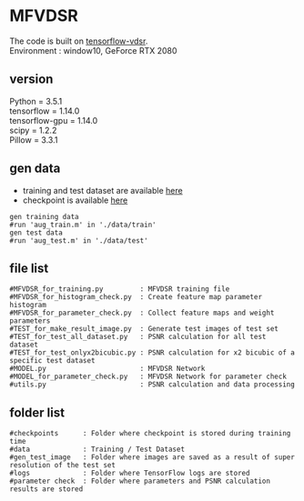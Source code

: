 # MFVDSR

The code is built on [tensorflow-vdsr](https://github.com/Jongchan/tensorflow-vdsr).   
Environment : window10, GeForce RTX 2080   

## version
Python = 3.5.1   
tensorflow = 1.14.0   
tensorflow-gpu = 1.14.0   
scipy = 1.2.2   
Pillow = 3.3.1   

## gen data
- training and test dataset are available [here](https://drive.google.com/open?id=1PMcy0J6NEpYb8AvDohw_0ceBIsjdRa8W)
- checkpoint is available [here](https://drive.google.com/drive/folders/1VprfcEtB7OpabL3g5NT5KjH_YCZNxK2q?usp=sharing)
```shell
gen training data
#run 'aug_train.m' in './data/train'
gen test data
#run 'aug_test.m' in './data/test'
  ```

## file list
```shell
#MFVDSR_for_training.py         : MFVDSR training file
#MFVDSR_for_histogram_check.py  : Create feature map parameter histogram
#MFVDSR_for_parameter_check.py  : Collect feature maps and weight parameters
#TEST_for_make_result_image.py  : Generate test images of test set
#TEST_for_test_all_dataset.py   : PSNR calculation for all test dataset
#TEST_for_test_onlyx2bicubic.py : PSNR calculation for x2 bicubic of a specific test dataset
#MODEL.py                       : MFVDSR Network
#MODEL_for_parameter_check.py   : MFVDSR Network for parameter check
#utils.py                       : PSNR calculation and data processing
```

## folder list
```shell
#checkpoints      : Folder where checkpoint is stored during training time
#data             : Training / Test Dataset
#gen_test_image   : Folder where images are saved as a result of super resolution of the test set
#logs             : Folder where TensorFlow logs are stored
#parameter check  : Folder where parameters and PSNR calculation results are stored
```